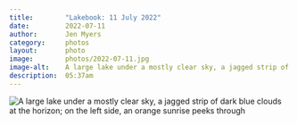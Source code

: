 ```yaml
---
title:        "Lakebook: 11 July 2022"
date:         2022-07-11
author:       Jen Myers
category:     photos
layout:       photo
image:        photos/2022-07-11.jpg
image-alt:    A large lake under a mostly clear sky, a jagged strip of dark blue clouds at the horizon; on the left side, an orange sunrise peeks through
description:  05:37am
---
```


<div><img alt="A large lake under a mostly clear sky, a jagged strip of dark blue clouds at the horizon; on the left side, an orange sunrise peeks through" src="{{ site.baseurl }}/images/photos/2022-07-11.jpg" /></div>
